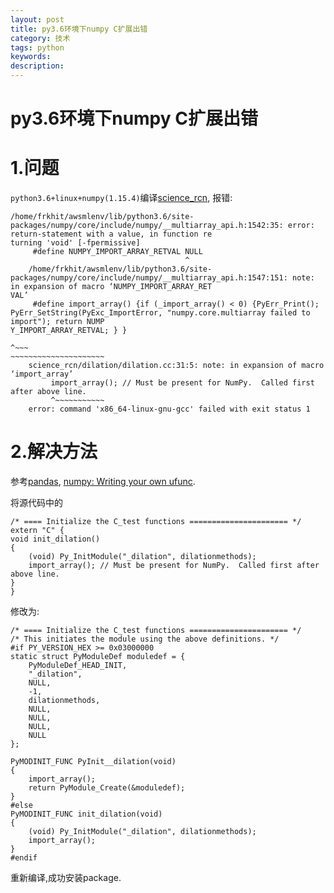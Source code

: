 ```yaml
---
layout: post
title: py3.6环境下numpy C扩展出错
category: 技术
tags: python
keywords: 
description: 
---
```


# py3.6环境下numpy C扩展出错

# 1.问题
`python3.6+linux+numpy(1.15.4)`编译[science_rcn](https://github.com/vicariousinc/science_rcn), 报错:
```
/home/frkhit/awsmlenv/lib/python3.6/site-packages/numpy/core/include/numpy/__multiarray_api.h:1542:35: error: return-statement with a value, in function re
turning 'void' [-fpermissive]
     #define NUMPY_IMPORT_ARRAY_RETVAL NULL
                                       ^
    /home/frkhit/awsmlenv/lib/python3.6/site-packages/numpy/core/include/numpy/__multiarray_api.h:1547:151: note: in expansion of macro ‘NUMPY_IMPORT_ARRAY_RET
VAL’
     #define import_array() {if (_import_array() < 0) {PyErr_Print(); PyErr_SetString(PyExc_ImportError, "numpy.core.multiarray failed to import"); return NUMP
Y_IMPORT_ARRAY_RETVAL; } }
                                                                                                                                                           ^~~~
~~~~~~~~~~~~~~~~~~~~~
    science_rcn/dilation/dilation.cc:31:5: note: in expansion of macro ‘import_array’
         import_array(); // Must be present for NumPy.  Called first after above line.
         ^~~~~~~~~~~~
    error: command 'x86_64-linux-gnu-gcc' failed with exit status 1

```

# 2.解决方法
参考[pandas](https://github.com/pandas-dev/pandas/issues/3872), [numpy: Writing your own ufunc](https://github.com/numpy/numpy/blob/9245def62e4747324be811f2d4f621a04213c131/doc/source/user/c-info.ufunc-tutorial.rst).

将源代码中的
```
/* ==== Initialize the C_test functions ====================== */
extern "C" {
void init_dilation()
{
    (void) Py_InitModule("_dilation", dilationmethods);
    import_array(); // Must be present for NumPy.  Called first after above line.
}
}
```

修改为:

```
/* ==== Initialize the C_test functions ====================== */
/* This initiates the module using the above definitions. */
#if PY_VERSION_HEX >= 0x03000000
static struct PyModuleDef moduledef = {
    PyModuleDef_HEAD_INIT,
    "_dilation",
    NULL,
    -1,
    dilationmethods,
    NULL,
    NULL,
    NULL,
    NULL
};

PyMODINIT_FUNC PyInit__dilation(void)
{
    import_array();
    return PyModule_Create(&moduledef);
}
#else
PyMODINIT_FUNC init_dilation(void)
{
    (void) Py_InitModule("_dilation", dilationmethods);
    import_array();
}
#endif
```
重新编译,成功安装package.

